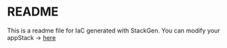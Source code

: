# README
This is a readme file for IaC generated with StackGen.
You can modify your appStack -> [here](http://main.dev.stackgen.com/appstacks/bb103088-ab1e-44e0-90a5-2f542e0d5f6a)
